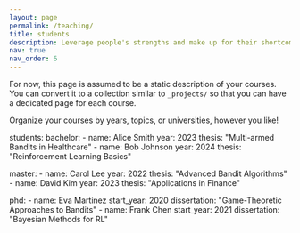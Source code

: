 ```yaml
---
layout: page
permalink: /teaching/
title: students
description: Leverage people's strengths and make up for their shortcomings
nav: true
nav_order: 6
---
```


For now, this page is assumed to be a static description of your courses. You can convert it to a collection similar to `_projects/` so that you can have a dedicated page for each course.

Organize your courses by years, topics, or universities, however you like!


students:
  bachelor:
    - name: Alice Smith
      year: 2023
      thesis: "Multi-armed Bandits in Healthcare"
    - name: Bob Johnson
      year: 2024
      thesis: "Reinforcement Learning Basics"

  master:
    - name: Carol Lee
      year: 2022
      thesis: "Advanced Bandit Algorithms"
    - name: David Kim
      year: 2023
      thesis: "Applications in Finance"

  phd:
    - name: Eva Martinez
      start_year: 2020
      dissertation: "Game-Theoretic Approaches to Bandits"
    - name: Frank Chen
      start_year: 2021
      dissertation: "Bayesian Methods for RL"
